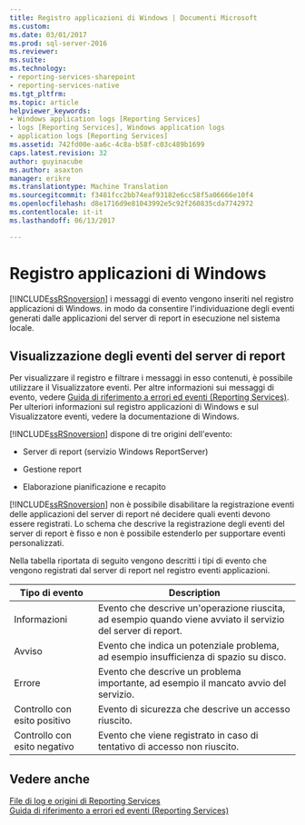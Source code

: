 ```yaml
---
title: Registro applicazioni di Windows | Documenti Microsoft
ms.custom: 
ms.date: 03/01/2017
ms.prod: sql-server-2016
ms.reviewer: 
ms.suite: 
ms.technology:
- reporting-services-sharepoint
- reporting-services-native
ms.tgt_pltfrm: 
ms.topic: article
helpviewer_keywords:
- Windows application logs [Reporting Services]
- logs [Reporting Services], Windows application logs
- application logs [Reporting Services]
ms.assetid: 742fd00e-aa6c-4c8a-b58f-c03c489b1699
caps.latest.revision: 32
author: guyinacube
ms.author: asaxton
manager: erikre
ms.translationtype: Machine Translation
ms.sourcegitcommit: f3481fcc2bb74eaf93182e6cc58f5a06666e10f4
ms.openlocfilehash: d8e1716d9e81043992e5c92f260835cda7742972
ms.contentlocale: it-it
ms.lasthandoff: 06/13/2017

---
```

# <a name="windows-application-log"></a>Registro applicazioni di Windows
  [!INCLUDE[ssRSnoversion](../../includes/ssrsnoversion-md.md)] i messaggi di evento vengono inseriti nel registro applicazioni di Windows. in modo da consentire l'individuazione degli eventi generati dalle applicazioni del server di report in esecuzione nel sistema locale.  
  
## <a name="viewing-report-server-events"></a>Visualizzazione degli eventi del server di report  
 Per visualizzare il registro e filtrare i messaggi in esso contenuti, è possibile utilizzare il Visualizzatore eventi. Per altre informazioni sui messaggi di evento, vedere [Guida di riferimento a errori ed eventi &#40;Reporting Services&#41;](../../reporting-services/troubleshooting/errors-and-events-reference-reporting-services.md). Per ulteriori informazioni sul registro applicazioni di Windows e sul Visualizzatore eventi, vedere la documentazione di Windows.  
  
 [!INCLUDE[ssRSnoversion](../../includes/ssrsnoversion-md.md)] dispone di tre origini dell'evento:  
  
-   Server di report (servizio Windows ReportServer)  
  
-   Gestione report  
  
-   Elaborazione pianificazione e recapito  
  
 [!INCLUDE[ssRSnoversion](../../includes/ssrsnoversion-md.md)] non è possibile disabilitare la registrazione eventi delle applicazioni del server di report né decidere quali eventi devono essere registrati. Lo schema che descrive la registrazione degli eventi del server di report è fisso e non è possibile estenderlo per supportare eventi personalizzati.  
  
 Nella tabella riportata di seguito vengono descritti i tipi di evento che vengono registrati dal server di report nel registro eventi applicazioni.  
  
|Tipo di evento|Description|  
|----------------|-----------------|  
|Informazioni|Evento che descrive un'operazione riuscita, ad esempio quando viene avviato il servizio del server di report.|  
|Avviso|Evento che indica un potenziale problema, ad esempio insufficienza di spazio su disco.|  
|Errore|Evento che descrive un problema importante, ad esempio il mancato avvio del servizio.|  
|Controllo con esito positivo|Evento di sicurezza che descrive un accesso riuscito.|  
|Controllo con esito negativo|Evento che viene registrato in caso di tentativo di accesso non riuscito.|  
  
## <a name="see-also"></a>Vedere anche  
 [File di log e origini di Reporting Services](../../reporting-services/report-server/reporting-services-log-files-and-sources.md)   
 [Guida di riferimento a errori ed eventi &#40;Reporting Services&#41;](../../reporting-services/troubleshooting/errors-and-events-reference-reporting-services.md)  
  
  
